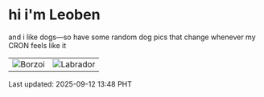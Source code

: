 # hi i'm Leoben

and i like dogs—so have some random dog pics that change whenever my CRON feels like it

|  |  |
|--------|----------|
| ![Borzoi](https://random-dog-vercel.vercel.app/api/random-borzoi?v=1757656094) | ![Labrador](https://random-dog-vercel.vercel.app/api/random-labrador?v=1757656094) |

Last updated: 2025-09-12 13:48 PHT
